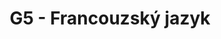 ---
title: G5 - Francouzský jazyk
subject: Francouzský jazyk
layout: subject
json_file: g5
summary: "Přehled všech témat pro francouzský jazyk v G5 popořadě:"
---